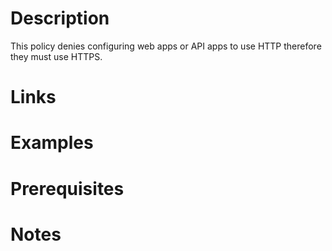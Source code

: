 # Description
This policy denies configuring web apps or API apps to use HTTP therefore they must use HTTPS. 

# Links

# Examples

# Prerequisites

# Notes